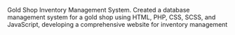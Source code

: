 Gold Shop Inventory Management System. Created a database management system for a gold shop using
HTML, PHP, CSS, SCSS, and JavaScript, developing a comprehensive website for inventory management
